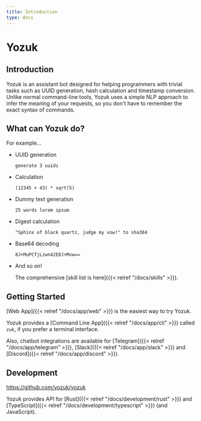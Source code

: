```yaml
---
title: Introduction
type: docs
---
```


# Yozuk

## Introduction

Yozuk is an assistant bot designed for helping programmers with trivial tasks such as UUID generation, hash calculation and timestamp conversion.
Unlike normal command-line tools, Yozuk uses a simple NLP approach to infer the meaning of your requests, so you don't have to remember the exact syntax of commands.

## What can Yozuk do?

For example...

- UUID generation

    <pre class="example"><code>generate 3 uuids</code></pre>

- Calculation

    <pre class="example"><code>(12345 + 43) * sqrt(5)</code></pre>

- Dummy text generation

    <pre class="example"><code>25 words lorem ipsum</code></pre>

- Digest calculation

    <pre class="example"><code>"Sphinx of black quartz, judge my vow!" to sha384</code></pre>

- Base64 decoding

    <pre class="example"><code>8J+MuPCfjLzwn42E8J+Mvw==</code></pre>

- And so on!

  The comprehensive [skill list is here]({{< relref "/docs/skills" >}}).

## Getting Started

[Web App]({{< relref "/docs/app/web" >}}) is the easiest way to try Yozuk.

Yozuk provides a [Command Line App]({{< relref "/docs/app/cli" >}}) called `zuk`, if you prefer a terminal interface.

Also, chatbot integrations are available for [Telegram]({{< relref "/docs/app/telegram" >}}), [Slack]({{< relref "/docs/app/slack" >}}) and [Discord]({{< relref "/docs/app/discord" >}}).

## Development

https://github.com/yozuk/yozuk

Yozuk provides API for [Rust]({{< relref "/docs/development/rust" >}}) and 
[TypeScript]({{< relref "/docs/development/typescript" >}}) (and JavaScript).
